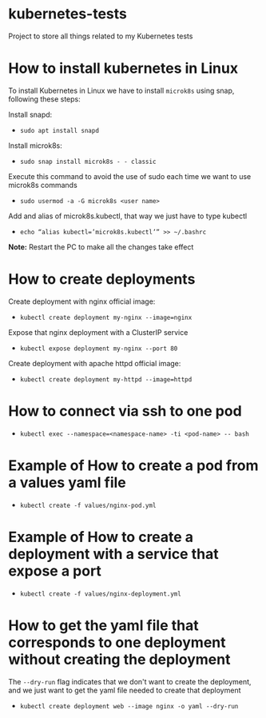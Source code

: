 # kubernetes-tests
Project to store all things related to my Kubernetes tests

# How to install kubernetes in Linux
To install Kubernetes in Linux we have to install `microk8s` using snap, following these steps:

Install snapd:
- `sudo apt install snapd`

Install microk8s:
- `sudo snap install microk8s - - classic`

Execute this command to avoid the use of sudo each time we want to use microk8s commands
- `sudo usermod -a -G microk8s <user name>`

Add and alias of microk8s.kubectl, that way we just have to type kubectl
- `echo “alias kubectl=’microk8s.kubectl’” >> ~/.bashrc`

**Note:** Restart the PC to make all the changes take effect

# How to create deployments
Create deployment with nginx official image:
- `kubectl create deployment my-nginx --image=nginx`

Expose that nginx deployment with a ClusterIP service
- `kubectl expose deployment my-nginx --port 80`

Create deployment with apache httpd official image:
- `kubectl create deployment my-httpd --image=httpd`

# How to connect via ssh to one pod
- `kubectl exec --namespace=<namespace-name> -ti <pod-name> -- bash`

# Example of How to create a pod from a values yaml file
- `kubectl create -f values/nginx-pod.yml`

# Example of How to create a deployment with a service that expose a port
- `kubectl create -f values/nginx-deployment.yml`

# How to get the yaml file that corresponds to one deployment without creating the deployment
The `--dry-run` flag indicates that we don't want to create the deployment, and we just want to get the yaml file needed to create that deployment
- `kubectl create deployment web --image nginx -o yaml --dry-run`